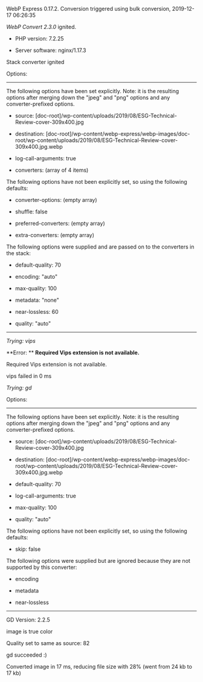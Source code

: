 WebP Express 0.17.2. Conversion triggered using bulk conversion, 2019-12-17 06:26:35

*WebP Convert 2.3.0*  ignited.
- PHP version: 7.2.25
- Server software: nginx/1.17.3

Stack converter ignited

Options:
------------
The following options have been set explicitly. Note: it is the resulting options after merging down the "jpeg" and "png" options and any converter-prefixed options.
- source: [doc-root]/wp-content/uploads/2019/08/ESG-Technical-Review-cover-309x400.jpg
- destination: [doc-root]/wp-content/webp-express/webp-images/doc-root/wp-content/uploads/2019/08/ESG-Technical-Review-cover-309x400.jpg.webp
- log-call-arguments: true
- converters: (array of 4 items)

The following options have not been explicitly set, so using the following defaults:
- converter-options: (empty array)
- shuffle: false
- preferred-converters: (empty array)
- extra-converters: (empty array)

The following options were supplied and are passed on to the converters in the stack:
- default-quality: 70
- encoding: "auto"
- max-quality: 100
- metadata: "none"
- near-lossless: 60
- quality: "auto"
------------


*Trying: vips* 

**Error: ** **Required Vips extension is not available.** 
Required Vips extension is not available.
vips failed in 0 ms

*Trying: gd* 

Options:
------------
The following options have been set explicitly. Note: it is the resulting options after merging down the "jpeg" and "png" options and any converter-prefixed options.
- source: [doc-root]/wp-content/uploads/2019/08/ESG-Technical-Review-cover-309x400.jpg
- destination: [doc-root]/wp-content/webp-express/webp-images/doc-root/wp-content/uploads/2019/08/ESG-Technical-Review-cover-309x400.jpg.webp
- default-quality: 70
- log-call-arguments: true
- max-quality: 100
- quality: "auto"

The following options have not been explicitly set, so using the following defaults:
- skip: false

The following options were supplied but are ignored because they are not supported by this converter:
- encoding
- metadata
- near-lossless
------------

GD Version: 2.2.5
image is true color
Quality set to same as source: 82
gd succeeded :)

Converted image in 17 ms, reducing file size with 28% (went from 24 kb to 17 kb)

